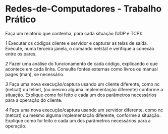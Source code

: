 # Redes-de-Computadores - Trabalho Prático
Faça um relatório que contenha, para cada situação (UDP e TCP):

*1* Executar os códigos cliente e servidor e capturar as telas de saída. Execute, numa terceira janela, o comando netstat e verifique a conexão entre os pares.

*2* Fazer uma análise do funcionamento de cada código, explicando o que acontece em cada linha. Consulte fontes externas como livros ou manual pages (man), se necessário.

*3* Faça uma nova execução/captura usando um cliente diferente, como nc (netcat) ou telnet, (ou mesmo alguma implementação diferente) conforme a situação. Explique como foi feito e cada um dos parâmetros necessários para a operação do cliente.

*4* Faça uma nova execução/captura usando um servidor diferente, como nc (netcat) ou mesmo alguma implementação diferente, conforme a situação. Explique como foi feito e cada um dos parâmetros necessários para a operação.